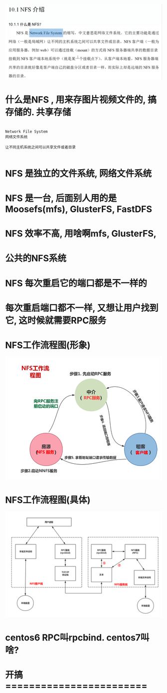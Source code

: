 
![06-net-nfs01](image2/06-net-nfs01.png)


# 什么是NFS , 用来存图片视频文件的, 搞存储的.  共享存储



```

Network File System 
网络文件系统

让不同主机系统之间可以共享文件或者目录


```


# NFS 是独立的文件系统, 网络文件系统



#  NFS 是一台,   后面别人用的是Moosefs(mfs), GlusterFS, FastDFS

# NFS 效率不高, 用啥啊mfs, GlusterFS, 

# 公共的NFS系统


# NFS 每次重启它的端口都是不一样的 

# 每次重启端口都不一样, 又想让用户找到它, 这时候就需要RPC服务 



# NFS工作流程图(形象)



![06-net-nfs02](image2/06-net-nfs02.png)



# NFS工作流程图(具体)


![06-net-nfs03](image2/06-net-nfs03.png)


# centos6 RPC叫rpcbind.   centos7叫啥? 





# 开搞========================



#

